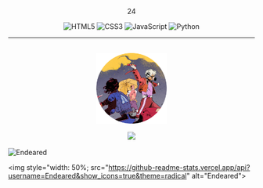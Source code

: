 <p align="center">
    24
</p>

<div align="center">

![HTML5](https://img.shields.io/badge/html5-%23E34F26.svg?style=for-the-badge&logo=html5&logoColor=white)
![CSS3](https://img.shields.io/badge/css3-%231572B6.svg?style=for-the-badge&logo=css3&logoColor=white)
![JavaScript](https://img.shields.io/badge/javascript-%23323330.svg?style=for-the-badge&logo=javascript&logoColor=%23F7DF1E)
![Python](https://img.shields.io/badge/python-3670A0?style=for-the-badge&logo=python&logoColor=ffdd54)

</div>

---

</br>

<div align="center">
    <img style="width:15vw;" src="endeared.png">
</div>

<div align="center">

<div>

![](https://komarev.com/ghpvc/?username=Endeared&color=FF0000&label=Profile+visits:&style=flat)

</div>

</div>




<div>

<img style="width: 50%;" src="https://github-readme-stats.vercel.app/api/top-langs?username=endeared&show_icons=true&locale=en&layout=compact&theme=radical" alt="Endeared"/>


</div>



<div>

<img style="width: 50%; src="https://github-readme-stats.vercel.app/api?username=Endeared&show_icons=true&theme=radical" alt="Endeared">


</div>
